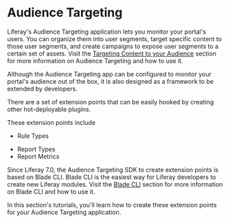 # Audience Targeting [](id=audience-targeting)

Liferay's Audience Targeting application lets you monitor your portal's users.
You can organize them into user segments, target specific content to those user
segments, and create campaigns to expose user segments to a certain set of
assets. Visit the
[Targeting Content to your Audience](/discover/portal/-/knowledge_base/7-0/targeting-content-to-your-audience)
section for more information on Audience Targeting and how to use it.

Although the Audience Targeting app can be configured to monitor your portal's
audience out of the box, it is also designed as a framework to be extended by
developers.

There are a set of extension points that can be easily hooked by creating other
hot-deployable plugins. 

These extension points include

* Rule Types
<!-- * Rules Engine -->
* Report Types
* Report Metrics

Since Liferay 7.0, the Audience Targeting SDK to create extension points is
based on Blade CLI. Blade CLI is the easiest way for Liferay developers to
create new Liferay modules. Visit the
[Blade CLI](/develop/tutorials/-/knowledge_base/7-0/blade-cli)
section for more information on Blade CLI and how to use it.

In this section's tutorials, you'll learn how to create these extension points
for your Audience Targeting application.
